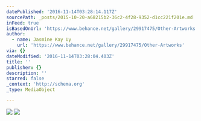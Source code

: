 ```yaml
---
datePublished: '2016-11-14T03:28:14.117Z'
sourcePath: _posts/2015-10-20-a68215b2-36c2-4f28-9352-d1cc221f201e.md
inFeed: true
isBasedOnUrl: 'https://www.behance.net/gallery/29917475/Other-Artworks'
author:
  - name: Jasmine Kay Uy
    url: 'https://www.behance.net/gallery/29917475/Other-Artworks'
via: {}
dateModified: '2016-11-14T03:28:04.403Z'
title: ''
publisher: {}
description: ''
starred: false
_context: 'http://schema.org'
_type: MediaObject

---
```

![](https://imgflo.herokuapp.com/graph/2b2431f8e7ba7b0/00e503df011b8f9d67ba6a4b0fc7329c/noop.jpg?input=https%3A%2F%2Fmir-s3-cdn-cf.behance.net%2Fproject_modules%2Fmax_1200%2F6db9df29917475.5625a60912c31.jpg)
![](https://imgflo.herokuapp.com/graph/2b2431f8e7ba7b0/8b804b3fb1264da5485fe39441dce582/noop.jpg?input=https%3A%2F%2Fmir-s3-cdn-cf.behance.net%2Fproject_modules%2Fmax_1200%2F3e054929917475.560a8c1225e18.jpg)